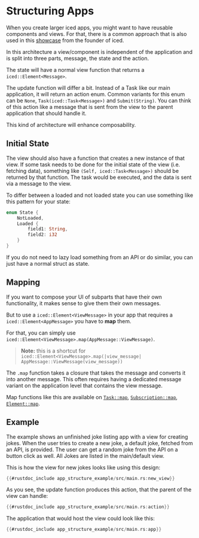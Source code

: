 # Structuring Apps
When you create larger iced apps, you might want to have reusable components and views.
For that, there is a common approach that is also used in this [showcase](https://github.com/hecrj/icebreaker) from the founder of iced.

In this architecture a view/component is independent of the application and is split into three parts, message, the state and the action.

The state will have a normal view function that returns a `iced::Element<Message>`.

The update function will differ a bit. Instead of a Task like our main application, it will return an action enum.
Common variants for this enum can be `None`, `Task(iced::Task<Message>)` and `Submit(String)`. You can think of this action like a message that is sent from the view to the parent application that should handle it.

This kind of architecture will enhance composability.

## Initial State
The view should also have a function that creates a new instance of that view. 
If some task needs to be done for the initial state of the view (i.e. fetching data), something like `(Self, iced::Task<Message>)` should be returned by that function.
The task would be executed, and the data is sent via a message to the view.

To differ between a loaded and not loaded state you can use something like this pattern for your state:
```rs
enum State {
    NotLoaded,
    Loaded {
        field1: String,
        field2: i32
    }
}
```
If you do not need to lazy load something from an API or do similar, you can just have a normal struct as state.

## Mapping
If you want to compose your UI of subparts that have their own functionality, it makes sense to give them their own messages.

But to use a `iced::Element<ViewMessage>` in your app that requires a `iced::Element<AppMessage>` you have to **map** them.

For that, you can simply use `iced::Element<ViewMessage>.map(AppMessage::ViewMessage)`.
> **Note:** this is a shortcut for `iced::Element<ViewMessage>.map(|view_message| AppMessage::ViewMessage(view_message))`

The `.map` function takes a closure that takes the message and converts it into another message.
This often requires having a dedicated message variant on the application level that contains the view message.

Map functions like this are available on [`Task::map`](https://docs.iced.rs/iced/struct.Task.html#method.map), [`Subscription::map`](https://docs.iced.rs/iced/struct.Subscription.html#method.map), [`Element::map`](https://docs.iced.rs/iced/type.Element.html#method.map).

## Example
The example shows an unfinished joke listing app with a view for creating jokes.
When the user tries to create a new joke, a default joke, fetched from an API, is provided.
The user can get a random joke from the API on a button click as well.
All Jokes are listed in the main/default view.

This is how the view for new jokes looks like using this design:
```rust
{{#rustdoc_include app_structure_example/src/main.rs:new_view}}
```

As you see, the update function produces this action, that the parent of the view can handle:
```rust
{{#rustdoc_include app_structure_example/src/main.rs:action}}
```

The application that would host the view could look like this:
```rust
{{#rustdoc_include app_structure_example/src/main.rs:app}}
```
